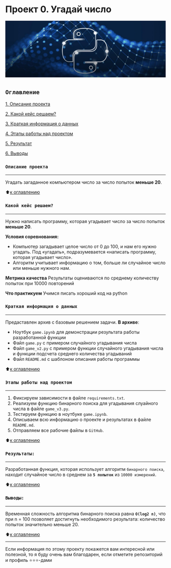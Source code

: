 # Проект 0. Угадай число
<img alt="logo" src="img/pylogo.jpg">

## `Оглавление`
[1. Описание проекта](https://github.com/NazarovMichail/HomeWork-2#Описание-проекта)

[2. Какой кейс решаем?](https://github.com/NazarovMichail/HomeWork-2#Какой-кейс-решаем)

[3. Краткая информация о данных](https://github.com/NazarovMichail/HomeWork-2#Краткая-информация-о-данных)

[4. Этапы работы над проектом](https://github.com/NazarovMichail/HomeWork-2#Этапы-работы-над-проектом)

[5. Результат](https://github.com/NazarovMichail/HomeWork-2#Результаты)

[6. Выводы](https://github.com/NazarovMichail/HomeWork-2#Выводы)

### `Описание проекта`
___
Угадать загаданное компьютером число за  число попыток **меньше 20**.

:arrow_up:[к оглавлению](https://github.com/NazarovMichail/HomeWork-2#Оглавление)


### `Какой кейс решаем?`
___
Нужно написать программу, которая угадывает число за число попыток **меньше 20**.

**Условия соревнования:**
- Компьютер загадывает целое число от 0 до 100, и нам его нужно угадать. Под «угадать», подразумевается «написать программу, которая угадывает число».
- Алгоритм учитывает информацию о том, больше ли случайное число или меньше нужного нам.

**Метрика качества**
Результаты оцениваются по среднему количеству попыток при 10000 повторений

**Что практикуем**
Учимся писать хороший код на python


### `Краткая информация о данных`
___
Предаставлен архив с базовым решением задачи.
**В архиве**:
- Ноутбук `game.ipynb` для демонстрации результата работы разработанной функции
- Файл `game.py` с примером случайного угадывания числа
- Файл `game_v2.py` с примером функции случайного угадывания числа и функции подсчета среднего количества угадываний
- Файл `README.md` с шаблоном описания работы программы

:arrow_up:[к оглавлению](https://github.com/NazarovMichail/HomeWork-2#Оглавление)


### `Этапы работы над проектом`
___
1) Фиксируем зависимости в файле `requirements.txt`.
2) Реализуем функцию бинарного поиска для угадывания слуайного числа в файле `game_v3.py`.
3) Тестируем функцию в ноутбуке `game.ipynb`.
4) Описываем всю информацию о проекте и результатах в файле `README.md`.
5) Отправляем все рабочие файлы в `GitHub`.

:arrow_up:[к оглавлению](https://github.com/NazarovMichail/HomeWork-2#Оглавление)


### `Результаты:`
___
Разработанная функция, которая использует алгоритм `бинарного поиска`, находит случайное число в среднем за **`5 попыток`** из `10000 измерений`.

:arrow_up:[к оглавлению](https://github.com/NazarovMichail/HomeWork-2#Оглавление)


### `Выводы:`
___
Временная сложность алгоритма бинарного поиска равна **`O(log2 n)`**, что при n = 100 позволяет достигнуть необходимого результата: количество попыток значительно меньше 20.

:arrow_up:[к оглавлению](https://github.com/NazarovMichail/HomeWork-2#Оглавление)
___


Если информация по этому проекту покажется вам интересной или полезной, то я буду очень вам благодарен, если отметите репозиторий и профиль ⭐️⭐️⭐️-дами
